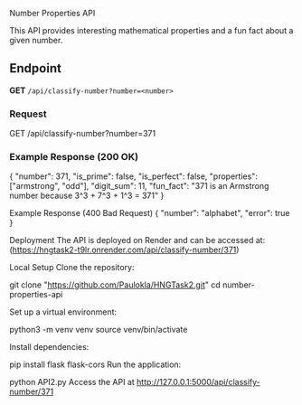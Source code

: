 Number Properties API

This API provides interesting mathematical properties and a fun fact about a given number.

## Endpoint

**GET** `/api/classify-number?number=<number>`

### Request

GET /api/classify-number?number=371

### Example Response (200 OK)

{
"number": 371,
"is_prime": false,
"is_perfect": false,
"properties": ["armstrong", "odd"],
"digit_sum": 11,
"fun_fact": "371 is an Armstrong number because 3^3 + 7^3 + 1^3 = 371"
}

Example Response (400 Bad Request)
{
"number": "alphabet",
"error": true
}

Deployment
The API is deployed on Render and can be accessed at:
(https://hngtask2-t9lr.onrender.com/api/classify-number/371)

Local Setup
Clone the repository:

git clone "https://github.com/Paulokla/HNGTask2.git"
cd number-properties-api

Set up a virtual environment:

python3 -m venv venv
source venv/bin/activate

Install dependencies:

pip install flask flask-cors
Run the application:

python API2.py
Access the API at http://127.0.0.1:5000/api/classify-number/371
